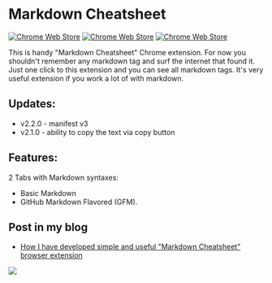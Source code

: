 # Markdown Cheatsheet

[![Chrome Web Store](https://img.shields.io/chrome-web-store/stars/hoglmefbfenoehjeblinfijldanifljm.svg?style=flat-square)](https://chrome.google.com/webstore/detail/markdown-cheatsheet/hoglmefbfenoehjeblinfijldanifljm)
[![Chrome Web Store](https://img.shields.io/chrome-web-store/users/hoglmefbfenoehjeblinfijldanifljm.svg)](https://chrome.google.com/webstore/detail/markdown-cheatsheet/hoglmefbfenoehjeblinfijldanifljm)
[![Chrome Web Store](https://img.shields.io/chrome-web-store/v/hoglmefbfenoehjeblinfijldanifljm.svg)](https://chrome.google.com/webstore/detail/markdown-cheatsheet/hoglmefbfenoehjeblinfijldanifljm)

This is handy "Markdown Cheatsheet" Chrome extension. For now you shouldn't remember any markdown tag and surf the internet that found it. Just one click to this extension and you can see all markdown tags. It's very useful extension if you work a lot of with markdown. 

## Updates:

* v2.2.0 - manifest v3
* v2.1.0 - ability to copy the text via copy button

## Features:

2 Tabs with Markdown syntaxes:

  * Basic Markdown
  * GitHub Markdown Flavored (GFM).

## Post in my blog

* [How I have developed simple and useful "Markdown Cheatsheet" browser extension](https://alfilatov.com/posts/how-i-have-developed-simple-and-useful-markdown-cheatsheet-browser-extension/)

<a href="https://www.buymeacoffee.com/IB2jYiCDf"><img src="https://img.buymeacoffee.com/button-api/?text=Buy me a coffee&emoji=☕&slug=IB2jYiCDf&button_colour=5F7FFF&font_colour=ffffff&font_family=Bree&outline_colour=000000&coffee_colour=FFDD00" /></a>
